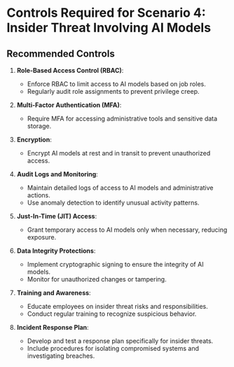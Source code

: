# Controls Required for Scenario 4: Insider Threat Involving AI Models

## **Recommended Controls**

1. **Role-Based Access Control (RBAC)**:
   - Enforce RBAC to limit access to AI models based on job roles.
   - Regularly audit role assignments to prevent privilege creep.

2. **Multi-Factor Authentication (MFA)**:
   - Require MFA for accessing administrative tools and sensitive data storage.

3. **Encryption**:
   - Encrypt AI models at rest and in transit to prevent unauthorized access.

4. **Audit Logs and Monitoring**:
   - Maintain detailed logs of access to AI models and administrative actions.
   - Use anomaly detection to identify unusual activity patterns.

5. **Just-In-Time (JIT) Access**:
   - Grant temporary access to AI models only when necessary, reducing exposure.

6. **Data Integrity Protections**:
   - Implement cryptographic signing to ensure the integrity of AI models.
   - Monitor for unauthorized changes or tampering.

7. **Training and Awareness**:
   - Educate employees on insider threat risks and responsibilities.
   - Conduct regular training to recognize suspicious behavior.

8. **Incident Response Plan**:
   - Develop and test a response plan specifically for insider threats.
   - Include procedures for isolating compromised systems and investigating breaches.



